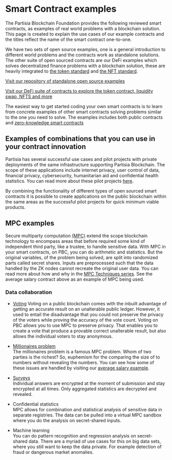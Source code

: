 # Smart Contract examples

The Partisia Blockchain Foundation provides the following reviewed smart contracts, as examples of real world problems
with a blockchain solution. This page is created to explain the use cases of our example contracts and the titles reflect
the name of the smart contract one-to-one.

We have two sets of open source examples, one is a general introduction to different world problems and the contracts
work as standalone solutions. The other
suite of open sourced contracts are our DeFi examples which solves decentralized finance problems with a blockchain
solution, these are heavily integrated
to [the token standard](https://partisiablockchain.gitlab.io/documentation/smart-contracts/integration/mpc-20-token-contract.html)
and [the NFT standard](https://partisiablockchain.gitlab.io/documentation/smart-contracts/integration/mpc-721-nft-contract.html).

[Visit our repository of standalone open source examples](https://gitlab.com/partisiablockchain/language/example-contracts)

[Visit our DeFi suite of contracts to explore the token contract, liquidity swap, NFTS and more](https://gitlab.com/partisiablockchain/language/contracts/defi)

The easiest way to get started coding your own smart contracts is to learn
from concrete examples of other smart contracts solving problems similar to the one you need to solve. The examples
includes both public contracts and [zero-knowledge smart contracts](zk-smart-contracts/zk-smart-contracts.md)

## Examples of combinations that you can use in your contract innovation

Partisia has several successful use cases and pilot projects with private deployments of the same infrastructure supporting
Partisia Blockchain.
The scope of these applications include internet privacy, user control of data, financial privacy, cybersecurity,
humanitarian aid and confidential health statistics.
You can read more about these pilot projects [here](https://partisiablockchain.com/ecosystem).

By combining the functionality of different types of open sourced smart contracts it is possible to create applications
on the public blockchain within the same areas as the successful pilot projects for quick minimum viable products.

## MPC examples

Secure multiparty computation [(MPC)](../pbc-fundamentals/dictionary.md#mpc) extend the scope blockchain technology to
encompass areas that before required some kind of independent third party, like a trustee, to handle sensitive data.
With MPC in your smart contracts, on PBC, you can do arithmetic and statistics. But the original variables, of the problem
being solved, are split into randomized parts called secret shares. Inputs are preprocessed such that the data handled by the ZK
nodes cannot recreate the original user data. You can read more about how and why in
the [MPC Techniques series](https://medium.com/partisia-blockchain/pbcacademy/home). See the average salary contract
above as an example of MPC being used.

### Data collaboration

-   [Voting](https://gitlab.com/partisiablockchain/language/example-contracts/-/tree/main/voting)
    Voting on a public blockchain comes with the inbuilt advantage of getting an accurate result on an unalterable public
    ledger. However, it used to entail the disadvantage that you could not preserve the privacy of the voters while
    proving the accuracy of the vote count. Voting on PBC allows you to use MPC to preserve privacy. That enables you to
    create a vote that produce a provable correct unalterable result, but also allows the individual voters to stay
    anonymous.

-   [Millionaires problem](https://en.wikipedia.org/wiki/Yao%27s_Millionaires%27_problem)  
    The millionaires problem is a famous MPC problem. Whom of two parties is the richest? So, euphemism for the comparing
    the size of to numbers without revealing the numbers. You can see how some of these issues are handled by visiting
    our [average salary example](https://gitlab.com/partisiablockchain/language/example-contracts/-/tree/main/zk-average-salary).

-   [Surveys](https://partisia.com/better-data-solutions/surveys/)  
    Individual answers are encrypted at the moment of submission and stay encrypted at all times. Only aggregated
    statistics are decrypted and revealed.

-   Confidential statistics  
    MPC allows for combination and statistical analysis of sensitive data in separate registries. The data can be pulled
    into a virtual MPC sandbox where you do the analysis on secret-shared inputs.

-   Machine learning  
    You can do pattern recognition and regression analysis on secret-shared data. There are a myriad of use cases for this
    on big data sets, where you still want to keep the data private. For example detection of fraud or dangerous market
    anomalies.
